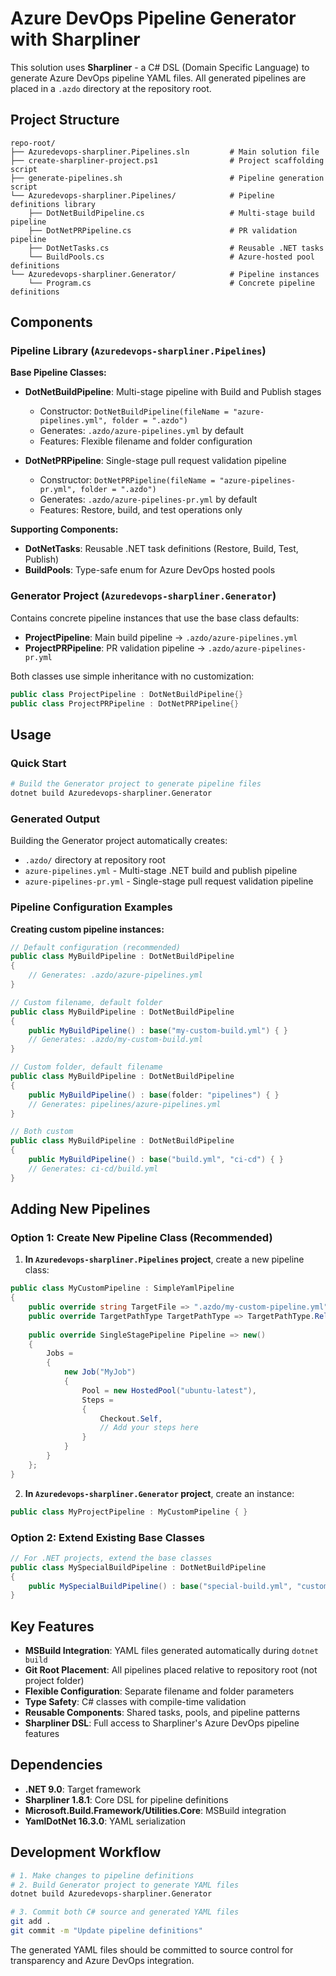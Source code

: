 # Azure DevOps Pipeline Generator with Sharpliner

This solution uses **Sharpliner** - a C# DSL (Domain Specific Language) to generate Azure DevOps pipeline YAML files. All generated pipelines are placed in a `.azdo` directory at the repository root.

## Project Structure

```
repo-root/
├── Azuredevops-sharpliner.Pipelines.sln         # Main solution file
├── create-sharpliner-project.ps1                # Project scaffolding script
├── generate-pipelines.sh                        # Pipeline generation script
└── Azuredevops-sharpliner.Pipelines/            # Pipeline definitions library
    ├── DotNetBuildPipeline.cs                   # Multi-stage build pipeline
    ├── DotNetPRPipeline.cs                      # PR validation pipeline
    ├── DotNetTasks.cs                           # Reusable .NET tasks
    └── BuildPools.cs                            # Azure-hosted pool definitions
└── Azuredevops-sharpliner.Generator/            # Pipeline instances
    └── Program.cs                               # Concrete pipeline definitions
```

## Components

### Pipeline Library (`Azuredevops-sharpliner.Pipelines`)

**Base Pipeline Classes:**
- **DotNetBuildPipeline**: Multi-stage pipeline with Build and Publish stages
  - Constructor: `DotNetBuildPipeline(fileName = "azure-pipelines.yml", folder = ".azdo")`
  - Generates: `.azdo/azure-pipelines.yml` by default
  - Features: Flexible filename and folder configuration
  
- **DotNetPRPipeline**: Single-stage pull request validation pipeline
  - Constructor: `DotNetPRPipeline(fileName = "azure-pipelines-pr.yml", folder = ".azdo")`
  - Generates: `.azdo/azure-pipelines-pr.yml` by default
  - Features: Restore, build, and test operations only

**Supporting Components:**
- **DotNetTasks**: Reusable .NET task definitions (Restore, Build, Test, Publish)
- **BuildPools**: Type-safe enum for Azure DevOps hosted pools

### Generator Project (`Azuredevops-sharpliner.Generator`)

Contains concrete pipeline instances that use the base class defaults:
- **ProjectPipeline**: Main build pipeline → `.azdo/azure-pipelines.yml`
- **ProjectPRPipeline**: PR validation pipeline → `.azdo/azure-pipelines-pr.yml`

Both classes use simple inheritance with no customization:
```csharp
public class ProjectPipeline : DotNetBuildPipeline{}
public class ProjectPRPipeline : DotNetPRPipeline{}
```

## Usage

### Quick Start

```bash
# Build the Generator project to generate pipeline files
dotnet build Azuredevops-sharpliner.Generator


```

### Generated Output

Building the Generator project automatically creates:
- `.azdo/` directory at repository root
- `azure-pipelines.yml` - Multi-stage .NET build and publish pipeline
- `azure-pipelines-pr.yml` - Single-stage pull request validation pipeline

### Pipeline Configuration Examples

**Creating custom pipeline instances:**

```csharp
// Default configuration (recommended)
public class MyBuildPipeline : DotNetBuildPipeline 
{
    // Generates: .azdo/azure-pipelines.yml
}

// Custom filename, default folder
public class MyBuildPipeline : DotNetBuildPipeline
{
    public MyBuildPipeline() : base("my-custom-build.yml") { }
    // Generates: .azdo/my-custom-build.yml
}

// Custom folder, default filename
public class MyBuildPipeline : DotNetBuildPipeline
{
    public MyBuildPipeline() : base(folder: "pipelines") { }
    // Generates: pipelines/azure-pipelines.yml
}

// Both custom
public class MyBuildPipeline : DotNetBuildPipeline
{
    public MyBuildPipeline() : base("build.yml", "ci-cd") { }
    // Generates: ci-cd/build.yml
}
```

## Adding New Pipelines

### Option 1: Create New Pipeline Class (Recommended)

1. **In `Azuredevops-sharpliner.Pipelines` project**, create a new pipeline class:

```csharp
public class MyCustomPipeline : SimpleYamlPipeline
{
    public override string TargetFile => ".azdo/my-custom-pipeline.yml";
    public override TargetPathType TargetPathType => TargetPathType.RelativeToGitRoot;
    
    public override SingleStagePipeline Pipeline => new()
    {
        Jobs = 
        {
            new Job("MyJob")
            {
                Pool = new HostedPool("ubuntu-latest"),
                Steps = 
                {
                    Checkout.Self,
                    // Add your steps here
                }
            }
        }
    };
}
```

2. **In `Azuredevops-sharpliner.Generator` project**, create an instance:

```csharp
public class MyProjectPipeline : MyCustomPipeline { }
```

### Option 2: Extend Existing Base Classes

```csharp
// For .NET projects, extend the base classes
public class MySpecialBuildPipeline : DotNetBuildPipeline
{
    public MySpecialBuildPipeline() : base("special-build.yml", "custom-folder") { }
}
```

## Key Features

- **MSBuild Integration**: YAML files generated automatically during `dotnet build`
- **Git Root Placement**: All pipelines placed relative to repository root (not project folder)
- **Flexible Configuration**: Separate filename and folder parameters
- **Type Safety**: C# classes with compile-time validation
- **Reusable Components**: Shared tasks, pools, and pipeline patterns
- **Sharpliner DSL**: Full access to Sharpliner's Azure DevOps pipeline features

## Dependencies

- **.NET 9.0**: Target framework
- **Sharpliner 1.8.1**: Core DSL for pipeline definitions
- **Microsoft.Build.Framework/Utilities.Core**: MSBuild integration
- **YamlDotNet 16.3.0**: YAML serialization

## Development Workflow

```bash
# 1. Make changes to pipeline definitions
# 2. Build Generator project to generate YAML files
dotnet build Azuredevops-sharpliner.Generator

# 3. Commit both C# source and generated YAML files
git add .
git commit -m "Update pipeline definitions"
```

The generated YAML files should be committed to source control for transparency and Azure DevOps integration.
